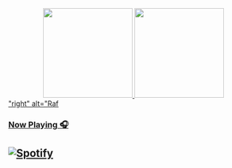 
<div align="center">
  <a href="https://github.com/Afx-ToxicLeo">
  <img height="180em" src="https://github-readme-stats.vercel.app/api?username=Afx-ToxicLeo&show_icons=true&theme=dracula&include_all_commits=true&count_private=true"/>
  <img height="180em" src="https://github-readme-stats.vercel.app/api/top-langs/?username=Afx-ToxicLeo&layout=compact&langs_count=7&theme=dracula"/>
</div>
"right" alt="Raf
 
 ### Now Playing 🎧

[![Spotify](https://github-readme-remake.vercel.app/api/spotify)](https://open.spotify.com/user/mr5jgbqp3jw221j271iz2nix9)
<br/>
---



 

